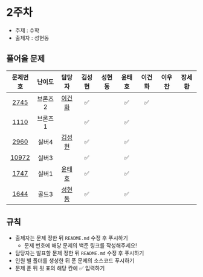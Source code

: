 # 2주차

- 주제 : 수학
- 출제자 : 성현동

## 풀어올 문제

|                    문제번호                    | 난이도  |                        담당자                        | 김성현 | 성현동 | 윤태호 | 이건화 | 이우찬 | 장세환 |
| :--------------------------------------------: | :-----: | :--------------------------------------------------: | :----: | :----: | :----: | :----: | :----: | :----: |
|  [2745](https://www.acmicpc.net/problem/2745)  | 브론즈2 |    <a href="https://github.com/Gunhot">이건화</a>    |   ✅   |        |   ✅   |   ✅   |        |        |
|  [1110](https://www.acmicpc.net/problem/1110)  | 브론즈1 |                                                      |   ✅   |        |   ✅   |        |        |        |
|  [2960](https://www.acmicpc.net/problem/2960)  |  실버4  | <a href="https://github.com/sunghyun1356">김성현</a> |   ✅   |        |   ✅   |        |        |        |
| [10972](https://www.acmicpc.net/problem/10972) |  실버3  |                                                      |   ✅   |        |   ✅   |        |        |        |
|  [1747](https://www.acmicpc.net/problem/1747)  |  실버1  |  <a href="https://github.com/taeho0888">윤태호</a>   |   ✅   |        |   ✅   |        |        |        |
|  [1644](https://www.acmicpc.net/problem/1644)  |  골드3  | <a href="https://github.com/hyundongSung">성현동</a> |   ✅   |        |   ✅   |        |        |        |

<!--
표 입력할 때 아래 거 참고!
[문제번호](https://www.acmicpc.net/problem/문제번호)
<a href="https://github.com/taeho0888">윤태호</a>
<a href="https://github.com/sunghyun1356">김성현</a>
<a href="https://github.com/hyundongSung">성현동</a>
<a href="https://github.com/wchan0409">이우찬</a>
<a href="https://github.com/SehwanChang">장세환</a>
<a href="https://github.com/Gunhot">이건화</a>
-->

## 규칙

- 출제자는 문제 정한 뒤 `README.md` 수정 후 푸시하기
  - 문제 번호에 해당 문제의 백준 링크를 작성해주세요!
- 담당자는 발표할 문제 정한 뒤 `README.md` 수정 후 푸시하기
- 인원 별 폴더를 생성한 뒤 푼 문제의 소스코드 푸시하기
- 문제 푼 뒤 윗 표의 해당 칸에 ✅ 입력하기

